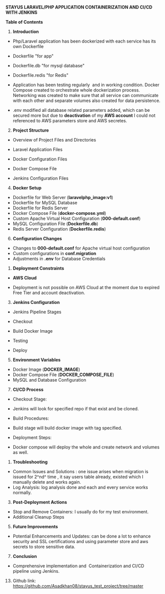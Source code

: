 **STAYUS LARAVEL/PHP APPLICATION CONTAINERIZATION AND CI/CD WITH JENKINS**

**Table of Contents**

1.  **Introduction**

-   Php/Laravel application has been dockerized with each service has its own Dockerfile

- Dockerfile "for app"

- Dockerfile.db "for mysql database"

- Dockerfile.redis "for Redis"

-   Application has been testing regularly  and in working condition. Docker Compose created to orchestrate whole dockerization process. Networking was created to make sure that all service can communicate with each other and separate volumes also created for data persistence.
-   .env modified all database related parameters added, which can be secured more but due to **deactivation** of my **AWS account** I could not referenced to AWS parameters store and AWS secretes.

2.  **Project Structure**

-   Overview of Project Files and Directories

-   Laravel Application Files
-   Docker Configuration Files
-   Docker Compose File
-   Jenkins Configuration Files

4.  **Docker Setup**

-   Dockerfile for Web Server (**laravelphp_image:v1**)
-   Dockerfile for MySQL Database
-   Dockerfile for Redis Server
-   Docker Compose File (**docker-compose.yml**)
-   Custom Apache Virtual Host Configuration (**000-default.conf**)
-   MySQL Configuration File (**Dockerfile.db**)
-   Redis Server Configuration (**Dockerfile.redis**)

6.  **Configuration Changes**

-   Changes to **000-default.conf** for Apache virtual host configuration
-   Custom configurations in **conf.migration**
-   Adjustments in **.env** for Database Credentials

1.  **Deployment Constraints**

-   **AWS Cloud**

-   Deployment is not possible on AWS Cloud at the moment due to expired Free Tier and account deactivation.

3.  **Jenkins Configuration**

-   Jenkins Pipeline Stages

-   Checkout
-   Build Docker Image
-   Testing
-   Deploy

5.  **Environment Variables**

-   Docker Image (**DOCKER_IMAGE**)
-   Docker Compose File (**DOCKER_COMPOSE_FILE**)
-   MySQL and Database Configuration

7.  **CI/CD Process**

-   Checkout Stage:

- Jenkins will look for specified repo if that exist and be cloned.

-   Build Procedures:

- Build stage will build docker image with tag specified.

-   Deployment Steps:

- Docker compose will deploy the whole and create network and volumes as well.

1.  **Troubleshooting**

-   Common Issues and Solutions : one issue arises when migration is issued for 2^nd^ time , it say users table already, existed which I manually delete and works again.
-   Log Analysis: log analysis done and each and every service works normally.

3.  **Post-Deployment Actions**

-   Stop and Remove Containers: I usually do for my test environment.
-   Additional Cleanup Steps

5.  **Future Improvements**

-   Potential Enhancements and Updates: can be done a lot to enhance security and SSL certifications and using parameter store and aws secrets to store sensitive data.  

7.  **Conclusion**

-   Comprehensive implementation and  Containerization and CI/CD pipeline using Jenkins.

13. Github link:  https://github.com/Asadkhan08/stayus_test_project/tree/master